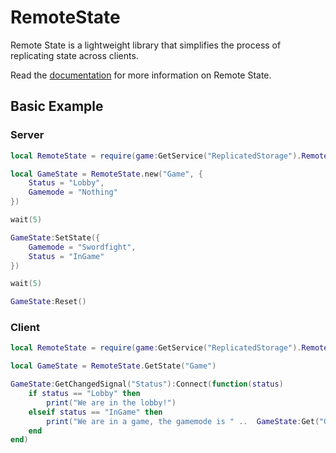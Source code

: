 # RemoteState
 
Remote State is a lightweight library that simplifies the process of replicating state across clients.

Read the [documentation](https://huddybuddy321.github.io/RemoteState/) for more information on Remote State.

## Basic Example

### Server

```lua
local RemoteState = require(game:GetService("ReplicatedStorage").RemoteState)

local GameState = RemoteState.new("Game", {
    Status = "Lobby",
    Gamemode = "Nothing"
})

wait(5)

GameState:SetState({
    Gamemode = "Swordfight",
    Status = "InGame"
})

wait(5)

GameState:Reset()
```

### Client

```lua
local RemoteState = require(game:GetService("ReplicatedStorage").RemoteState)

local GameState = RemoteState.GetState("Game")

GameState:GetChangedSignal("Status"):Connect(function(status)
    if status == "Lobby" then
        print("We are in the lobby!")
    elseif status == "InGame" then
        print("We are in a game, the gamemode is " ..  GameState:Get("Gamemode"))
    end
end)
```